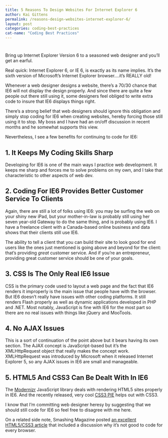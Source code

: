 ```yaml
---
title: 5 Reasons To Design Websites For Internet Explorer 6
author: Kai Gittens
permalink: /reasons-design-websites-internet-explorer-6/
layout: post
categories: coding-best-practices
cat-name: "Coding Best Practices"
---
```

# 

Bring up Internet Explorer Version 6 to a seasoned web designer and you’ll get an earful.

Real quick: Internet Explorer 6, or IE 6, is exactly as its name implies. It’s the sixth version of Microsoft’s Internet Explorer browser….it’s REALLY old! 

Whenever a web designer designs a website, there’s a 70/30 chance that IE6 will not display the design properly. And since there are quite a few people out there still using it, some designers feel obliged to write extra code to insure that IE6 displays things right. 

There’s a strong belief that web designers should ignore this obligation and simply stop coding for IE6 when creating websites, hereby forcing those still using it to stop. My boss and I have had an on/off discussion in recent months and he somewhat supports this view.

Nevertheless, I see a few benefits for continuing to code for IE6:

## 1. It Keeps My Coding Skills Sharp

Developing for IE6 is one of the main ways I practice web development. It keeps me sharp and forces me to solve problems on my own, and I take that characteristic to other aspects of web dev.

## 2. Coding For IE6 Provides Better Customer Service To Clients

Again, there are still a lot of folks using IE6: you may be surfing the web on your shiny new iPad, but your mother-in-law is probably still using her seven year-old Gateway to do the same thing, and is probably using IE6. I have a freelance client with a Canada-based online business and data shows that their clients still use IE6.

The ability to tell a client that you can build their site to look good for end users like the ones just mentioned is going above and beyond for the client: that’s providing *great* customer service. And if you’re an entrepreneur, providing great customer service should be one of your goals.

## 3. CSS Is The Only Real IE6 Issue

CSS is the primary code used to layout a web page and the fact that IE6 renders it improperly is the main issue that people have with the browser. But IE6 doesn’t really have issues with other coding platforms. It still renders Flash properly as well as dynamic applications developed in PHP and .NET. Most notably, JavaScript is fine with IE6 for the most part so there are no real issues with things like jQuery and MooTools.

## 4. No AJAX Issues

This is a sort of continuation of the point above but it bears having its own section. The AJAX concept is JavaScript-based but it’s the XMLHttpRequest object that really makes the concept work. XMLHttpRequest was introduced by Microsoft when it released Internet Explorer 5, so any AJAX issues in IE6 are small and manageable.

## 5. HTML5 And CSS3 Can Be Dealt With In IE6

The [Modernizr][1] JavaScript library deals with rendering HTML5 sites properly in IE6. And the recently released, very cool [CSS3 PIE][2] helps out with CSS3.

 [1]: http://modernizr.com/
 [2]: http://css3pie.com/

I know that I’m committing web designer heresy by suggesting that we should still code for IE6 so feel free to disagree with me here.

On a related side note, Smashing Magazine posted [an excellent HTML5/CSS3 article][3] that included a discussion why it’s not good to code for every browser.

 [3]: http://www.smashingmagazine.com/2010/12/10/why-we-should-start-using-css3-and-html5-today/